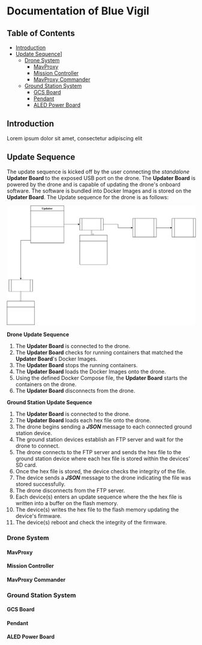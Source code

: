 # Documentation of Blue Vigil

## Table of Contents
- [Introduction](#introduction)
- [Update Sequence](#update-sequence)]
  - [Drone System](#drone-system)
    - [MavProxy](#mavproxy)
    - [Mission Controller](#mission-controller)
    - [MavProxy Commander](#mavproxy-commander)
  - [Ground Station System](#ground-station)
    - [GCS Board](#gcs-board)
    - [Pendant](#pendant)
    - [ALED Power Board](#aled-power-board)

## Introduction
Lorem ipsum dolor sit amet, consectetur adipiscing elit

## Update Sequence
The update sequence is kicked off by the user connecting the *standalone* **Updater Board** to the exposed USB port on the drone. The **Updater Board** is powered by the drone and is capable of updating the drone's onboard software. The software is bundled into Docker Images and is stored on the **Updater Board**.
The Update sequence for the drone is as follows:

<!-- Update Sequence Diagram -->
![Update Sequence Diagram](images/UpdateSequence.drawio.svg)

**Drone Update Sequence**
1. The **Updater Board** is connected to the drone.
2. The **Updater Board** checks for running containers that matched the **Updater Board**'s Docker Images.
3. The **Updater Board** stops the running containers.
4. The **Updater Board** loads the Docker Images onto the drone.
5. Using the defined Docker Compose file, the **Updater Board** starts the containers on the drone.
6. The **Updater Board** disconnects from the drone.

**Ground Station Update Sequence**
1. The **Updater Board** is connected to the drone.
2. The **Updater Board** loads each hex file onto the drone.
3. The drone begins sending a ***JSON*** message to each connected ground station device.
4. The ground station devices establish an FTP server and wait for the drone to connect.
5. The drone connects to the FTP server and sends the hex file to the ground station device where each hex file is stored within the devices' SD card.
6. Once the hex file is stored, the device checks the integrity of the file.
7. The device sends a ***JSON*** message to the drone indicating the file was stored successfully.
8. The drone disconnects from the FTP server.
9. Each device(s) enters an update sequence where the the hex file is written into a buffer on the flash memory.
10. The device(s) writes the hex file to the flash memory updating the device's firmware.
11. The device(s) reboot and check the integrity of the firmware.

### Drone System

#### MavProxy

#### Mission Controller

#### MavProxy Commander

### Ground Station System

#### GCS Board

#### Pendant

#### ALED Power Board
